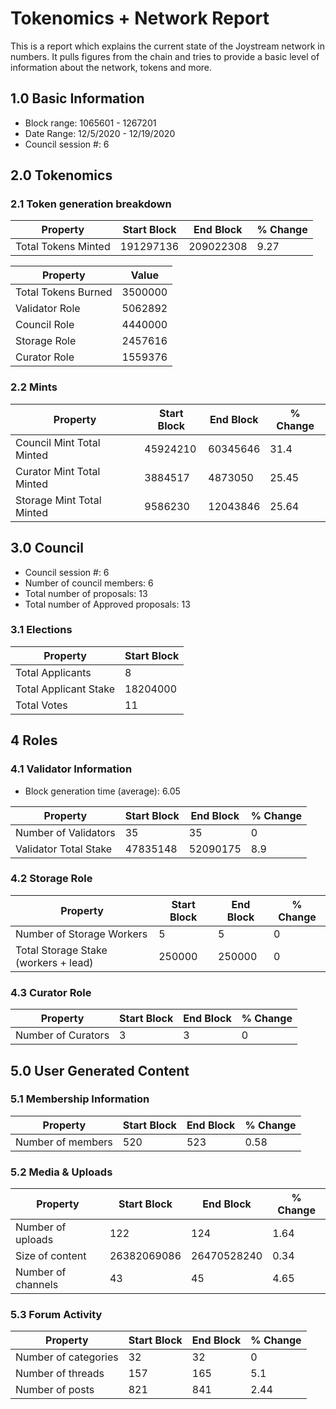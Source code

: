 # Tokenomics + Network Report
This is a report which explains the current state of the Joystream network in numbers. It pulls figures from the chain and tries to provide a basic level of information about the network, tokens and more. 

## 1.0 Basic Information
* Block range: 1065601 - 1267201
* Date Range: 12/5/2020 - 12/19/2020
* Council session #: 6

## 2.0 Tokenomics
### 2.1 Token generation breakdown
| Property            | Start Block | End Block | % Change |
|---------------------|--------------|--------------|----------|
| Total Tokens Minted |  191297136 | 209022308 | 9.27 |

| Property            | Value        |
|---------------------|--------------|
| Total Tokens Burned | 3500000 | 
| Validator Role      |  5062892            | 
| Council Role        | 4440000             | 
| Storage Role        | 2457616             | 
| Curator Role        | 1559376             | 



### 2.2 Mints 
| Property                    | Start Block           | End Block | % Change |
|-----------------------------|-----------------------|--------------|----------|
| Council Mint Total Minted   | 45924210  |  60345646 |31.4          |
| Curator Mint Total Minted   |  3884517 | 4873050| 25.45          |
| Storage Mint Total Minted   |  9586230 |  12043846            |  25.64        |

## 3.0 Council
* Council session #: 6
* Number of council members: 6
* Total number of proposals: 13
* Total number of Approved proposals: 13

### 3.1 Elections
| Property                    | Start Block  |
|-----------------------------|--------------|
| Total Applicants            |8              |
| Total Applicant Stake       |18204000              |
| Total Votes                 |11             |

## 4 Roles
### 4.1 Validator Information
* Block generation time (average): 6.05

| Property                    | Start Block | End Block | % Change |
|-----------------------------|--------------|--------------|----------|
| Number of Validators       |  35 | 35 | 0 |
| Validator Total Stake       | 47835148 | 52090175 | 8.9 |


### 4.2 Storage Role
| Property                | Start Block | End Block | % Change |
|-------------------------|--------------|--------------|----------|
| Number of Storage Workers | 5  |  5 | 0 |
| Total Storage Stake (workers + lead)  | 250000 |  250000 | 0 |

### 4.3 Curator Role
| Property                | Start Block | End Block | % Change |
|-------------------------|--------------|--------------|----------|
| Number of Curators      | 3 | 3 | 0 |

## 5.0 User Generated Content
### 5.1 Membership Information
| Property          | Start Block | End Block | % Change |
|-------------------|--------------|--------------|----------|
| Number of members | 520|  523 | 0.58 |

### 5.2 Media & Uploads
| Property                | Start Block | End Block | % Change |
|-------------------------|--------------|--------------|----------|
| Number of uploads       | 122 | 124  |  1.64 |
| Size of content         |  26382069086 |  26470528240 | 0.34          |
| Number of channels      |  43 | 45 | 4.65 |

### 5.3 Forum Activity
| Property          | Start Block | End Block | % Change |
|-------------------|--------------|--------------|----------|
| Number of categories | 32 | 32 | 0         |
| Number of threads    | 157| 165 | 5.1         |
| Number of posts      | 821 | 841            |  2.44        |